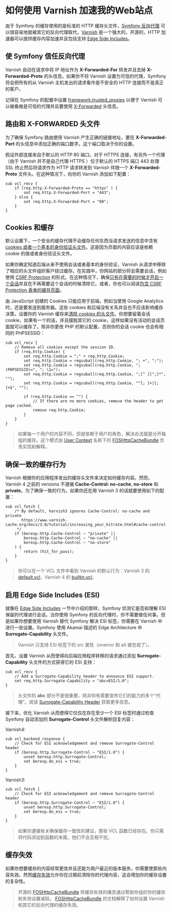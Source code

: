 # 如何使用 Varnish 加速我的Web站点

由于 Symfony 的缓存使用的是标准的 HTTP 缓存头文件，[Symfony 反向代理](http://symfony.com/doc/current/book/http_cache.html#symfony-gateway-cache) 可以很容易地就被其它的反向代理取代。[Varnish](https://www.varnish-cache.org/) 是一个强大的，开源的，HTTP 加速器可以提供缓存内容加速并且包括支持 [Edge Side Includes](http://symfony.com/doc/current/book/http_cache.html#edge-side-includes)。  

## 使 Symfony 信任反向代理

Varnish 自动在请求中将 IP 地址作为 **X-Forwarded-For** 转发并且去掉 **X-Forwarded-Proto** 的头信息。如果你不将 Varnish 设置为可信的代理，Symfony 将会把所有的从 Varnish 主机发出的请求看作是不安全的 HTTP 连接而不是真正的客户。  

记得在 Symfony 的配置中设置 [framework.trusted_proxies](http://symfony.com/doc/current/reference/configuration/framework.html#reference-framework-trusted-proxies) 以便于 Varnish 可以被看做是可信的代理并且要使用 [X-Forwarded](http://symfony.com/doc/current/cookbook/cache/varnish.html#varnish-x-forwarded-headers) 头信息。  

## 路由和 X-FORWARDED 头文件

为了确保 Symfony 路由使用 Varnish 产生正确的链接地址，要在 **X-Forwarded-Port** 的头信息中添加正确的端口数字。这个端口取决于你的设置。  

假设外部连接来自于默认的 HTTP 80 端口。对于 HTTPS 连接，有另外一个代理（由于 Varnish 并不是自己代理 HTTPS ）位于默认的 HTTPS 端口 443 处理 SSL 终止然后将请求作为 HTTP 请求转发到 Varnish 伴随一个 **X-Forwarded-Proto** 文件头。在这种情况下，向你的 Varnish 添加如下配置：  

```
sub vcl_recv {
    if (req.http.X-Forwarded-Proto == "https" ) {
        set req.http.X-Forwarded-Port = "443";
    } else {
        set req.http.X-Forwarded-Port = "80";
    }
}
```  

## Cookies 和缓存

默认设置下，一个安全的缓存代理不会缓存任何东西当请求发送的信息中含有 [cookies 或者一个基本的身份验证头文件](http://symfony.com/doc/current/book/http_cache.html#http-cache-introduction)。这是因为页面的内容应该是依赖 cookie 的值或者身份验证头文件。  

如果你确定知道后端从来不使用会话或者基本的身份验证，Varnish  从请求中移除了相应的头文件组织客户绕过缓存。在实践中，你网站的部分将会需要会话，例如使用 [CSRF Protection](http://symfony.com/doc/current/book/forms.html#forms-csrf) 的形式。在这种情况下，确保[只有在需要的时候才开启一个会话](http://symfony.com/doc/current/cookbook/session/avoid_session_start.html)并且在不再需要这个会话的时候清除它。或者，你也可以阅读[包含 CSRF Protection 表单的缓存页面](http://symfony.com/doc/current/cookbook/cache/form_csrf_caching.html)。  

由 JavaScript 创建的 Cookies 只能应用于前端，例如当使用 Google Analytics 时，还是要发送到服务器。这些 cookies 和后端没有关系并且也不应该影响缓存决策。设置你的 Varnish 缓存来[清除 cookies 的头文件](https://www.varnish-cache.org/trac/wiki/VCLExampleRemovingSomeCookies)。你想要留着会话 cookie，如果有一个的话，并且摆脱其它的 cookie，这样如果没有活动的会话页面就可以缓存了。除非你更改 PHP 的默认配置，否则你的会话 cookie 也会有相同的 PHPSESSID：  

```
sub vcl_recv {
    // Remove all cookies except the session ID.
    if (req.http.Cookie) {
        set req.http.Cookie = ";" + req.http.Cookie;
        set req.http.Cookie = regsuball(req.http.Cookie, "; +", ";");
        set req.http.Cookie = regsuball(req.http.Cookie, ";(PHPSESSID)=", "; \1=");
        set req.http.Cookie = regsuball(req.http.Cookie, ";[^ ][^;]*", "");
        set req.http.Cookie = regsuball(req.http.Cookie, "^[; ]+|[; ]+$", "");

        if (req.http.Cookie == "") {
            // If there are no more cookies, remove the header to get page cached.
            remove req.http.Cookie;
        }
    }
}

```  

> 如果每一个用户的内容不同，但是依赖于用户的角色，解决办法就是分开每组的缓存。这个模式由 [User Context](http://foshttpcachebundle.readthedocs.org/en/latest/features/user-context.html) 名称下的 [FOSHttpCacheBundle](http://foshttpcachebundle.readthedocs.org/) 负责实现和解释。  

## 确保一致的缓存行为

Varnish 根据你的应用程序发出的缓存头文件来决定如何缓存内容。然而，Varnish 4 之前的 versions 不遵循 **Cache-Control: no-cache**, **no-store** 和 **private**。为了确保一致的行为，如果你还在用 Varnish 3 的话就要使用如下的配置：  

```
sub vcl_fetch {
    /* By default, Varnish3 ignores Cache-Control: no-cache and private
       https://www.varnish-cache.org/docs/3.0/tutorial/increasing_your_hitrate.html#cache-control
     */
    if (beresp.http.Cache-Control ~ "private" ||
        beresp.http.Cache-Control ~ "no-cache" ||
        beresp.http.Cache-Control ~ "no-store"
    ) {
        return (hit_for_pass);
    }
}
```

> 你可以在一个 VCL 文件中看到 Varnish 的默认行为：Varnish 3 的 [default.vcl](https://www.varnish-cache.org/trac/browser/bin/varnishd/default.vcl?rev=3.0)，Varnish 4 的 [builtin.vcl](https://www.varnish-cache.org/trac/browser/bin/varnishd/builtin.vcl?rev=4.0)。  

## 启用 Edge Side Includes (ESI)

就像在 [Edge Side Includes](http://symfony.com/doc/current/book/http_cache.html#edge-side-includes) 一节中介绍的那样，Symfony 侦测它是否和理解 ESI 保留的代理进行会话。当你使用 Symfony 的反向代理时，你不需要做任何事。但是如果你想要使用 Varnish 替代 Symfony 解决 ESI 标签，你需要在 Varnish 中进行一些设置。Symfony 使用 Akamai 描述的 Edge Architecture 中 **Surrogate-Capability** 头文件。  

> Varnish 只支持 ESI 标签下的 src 属性（onerror 和 alt 被忽视了）。  

首先，设置 Varnish 从而使得向后端应用程序转移的请求通过添加 **Surrogate-Capability** 头文件的方式获得它的 ESI 支持：  

```
sub vcl_recv {
    // Add a Surrogate-Capability header to announce ESI support.
    set req.http.Surrogate-Capability = "abc=ESI/1.0";
}
```  

> 头文件的 **abc** 部分不是很重要，除非你有需要宣传它们的能力的多个“代理”。阅读 [Surrogate-Capability Header](http://www.w3.org/TR/edge-arch) 获取更多信息。  

接下来，优化 Varnish 从而使得它仅仅在存在至少一个 ESI 标签时通过检查 Symfony 自动添加的 **Surrogate-Control** 头文件解析回复内容：  

Varnish4:

```
sub vcl_backend_response {
    // Check for ESI acknowledgement and remove Surrogate-Control header
    if (beresp.http.Surrogate-Control ~ "ESI/1.0") {
        unset beresp.http.Surrogate-Control;
        set beresp.do_esi = true;
    }
}
```  

Varnish3:
```
sub vcl_fetch {
    // Check for ESI acknowledgement and remove Surrogate-Control header
    if (beresp.http.Surrogate-Control ~ "ESI/1.0") {
        unset beresp.http.Surrogate-Control;
        set beresp.do_esi = true;
    }
}
```  

> 如果你遵循有关确保缓存一致性的建议，那些 VCL 函数已经存在。你只需将代码添加到函数的末尾，他们不会互相干扰。  

## 缓存失效

如果你想要缓存的内容经常更改并且还能为用户最近的版本服务，你需要使那些内容失效。然而[缓存失效](http://tools.ietf.org/html/rfc2616#section-13.10)允许你在过期前清除你的代理内容，这会增加你的缓存设置的复杂性。  

> 开源的 [FOSHttpCacheBundle](http://foshttpcachebundle.readthedocs.org/) 将缓存失效的痛苦通过帮助你组织你的缓存和失效设置减轻。
> [FOSHttpCacheBundle](http://foshttpcachebundle.readthedocs.org/) 的文档解释了如何设置 Varnish 和其它的反向代理的缓存失效。  